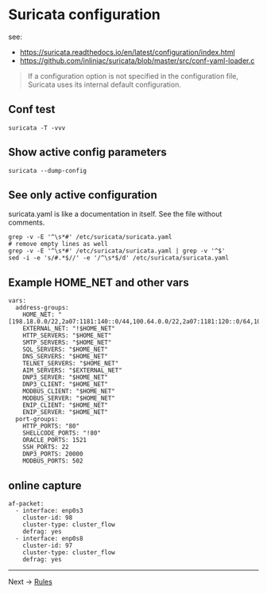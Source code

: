 # Suricata configuration

see:
* https://suricata.readthedocs.io/en/latest/configuration/index.html
* https://github.com/inliniac/suricata/blob/master/src/conf-yaml-loader.c


> If a configuration option is not specified in  the configuration file, Suricata uses its internal default configuration.


## Conf test

```
suricata -T -vvv
```

## Show active config parameters

```
suricata --dump-config
```

## See only active configuration
suricata.yaml is like a documentation in itself. See the file without comments.
```
grep -v -E '^\s*#' /etc/suricata/suricata.yaml
# remove empty lines as well
grep -v -E '^\s*#' /etc/suricata/suricata.yaml | grep -v '^$'
sed -i -e 's/#.*$//' -e '/^\s*$/d' /etc/suricata/suricata.yaml
```

## Example HOME_NET and other vars

```
vars:
  address-groups:
    HOME_NET: "[198.18.0.0/22,2a07:1181:140::0/44,100.64.0.0/22,2a07:1181:120::0/64,100.64.134.0/24,2a07:1181:121::0/64,10.242.4.0/24,2a07:1181:130:3604::0/64,10.242.5.0/24,2a07:1181:130:3605::0/64,10.242.6.0/24,2a07:1181:130:3606::0/64,10.242.7.0/24,2a07:1181:130:3607::0/64]"
    EXTERNAL_NET: "!$HOME_NET"
    HTTP_SERVERS: "$HOME_NET"
    SMTP_SERVERS: "$HOME_NET"
    SQL_SERVERS: "$HOME_NET"
    DNS_SERVERS: "$HOME_NET"
    TELNET_SERVERS: "$HOME_NET"
    AIM_SERVERS: "$EXTERNAL_NET"
    DNP3_SERVER: "$HOME_NET"
    DNP3_CLIENT: "$HOME_NET"
    MODBUS_CLIENT: "$HOME_NET"
    MODBUS_SERVER: "$HOME_NET"
    ENIP_CLIENT: "$HOME_NET"
    ENIP_SERVER: "$HOME_NET"
  port-groups:
    HTTP_PORTS: "80"
    SHELLCODE_PORTS: "!80"
    ORACLE_PORTS: 1521
    SSH_PORTS: 22
    DNP3_PORTS: 20000
    MODBUS_PORTS: 502
```

## online capture

```
af-packet:
  - interface: enp0s3
    cluster-id: 98
    cluster-type: cluster_flow
    defrag: yes
  - interface: enp0s8
    cluster-id: 97
    cluster-type: cluster_flow
    defrag: yes
```

----

Next -> [Rules](/Suricata/rules)
